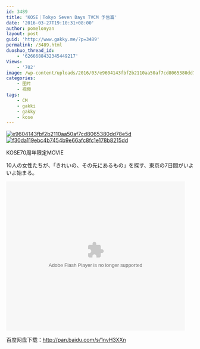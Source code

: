 ```yaml
---
id: 3489
title: 'KOSE｜Tokyo Seven Days TVCM 予告篇'
date: '2016-03-27T19:10:31+08:00'
author: pomelonyan
layout: post
guid: 'http://www.gakky.me/?p=3489'
permalink: /3489.html
duoshuo_thread_id:
    - '6266688432345449217'
Views:
    - '702'
image: /wp-content/uploads/2016/03/e9604143fbf2b2110aa50af7cd8065380dd78e5d.jpg
categories:
    - 图片
    - 视频
tags:
    - CM
    - gakki
    - gakky
    - kose
---
```


[![e9604143fbf2b2110aa50af7cd8065380dd78e5d](http://www.yui-aragaki.org/wp-content/uploads/2016/03/e9604143fbf2b2110aa50af7cd8065380dd78e5d.jpg)](http://www.yui-aragaki.org/wp-content/uploads/2016/03/e9604143fbf2b2110aa50af7cd8065380dd78e5d.jpg "e9604143fbf2b2110aa50af7cd8065380dd78e5d")[![f30da119ebc4b7454b9e66afc8fc1e178b8215dd](http://www.yui-aragaki.org/wp-content/uploads/2016/03/f30da119ebc4b7454b9e66afc8fc1e178b8215dd.jpg)](http://www.yui-aragaki.org/wp-content/uploads/2016/03/f30da119ebc4b7454b9e66afc8fc1e178b8215dd.jpg "f30da119ebc4b7454b9e66afc8fc1e178b8215dd")

KOSE70周年限定MOVIE

10人の女性たちが、「きれいの、その先にあるもの」を探す、東京の7日間がいよいよ始まる。

<embed align="middle" height="400" src="http://player.youku.com/player.php/sid/XMTUxMzkyMjkzMg==/v.swf" type="application/x-shockwave-flash" width="480"></embed>

百度网盘下载：<http://pan.baidu.com/s/1nvH3XXn>